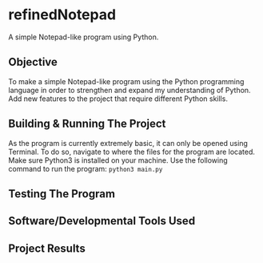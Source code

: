 # refinedNotepad
A simple Notepad-like program using Python.

## Objective
To make a simple Notepad-like program using the Python programming language in order to strengthen and expand my understanding of Python. Add new features to the project that require different Python skills.

## Building & Running The Project
As the program is currently extremely basic, it can only be opened using Terminal. To do so, navigate to where the files for the program are located. Make sure Python3 is installed on your machine.
Use the following command to run the program:
`python3 main.py`

## Testing The Program

## Software/Developmental Tools Used

## Project Results
